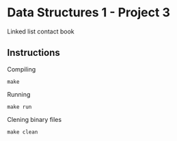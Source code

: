 # Data Structures 1 - Project 3

Linked list contact book

## Instructions

Compiling
```
make
```

Running
```
make run
```

Clening binary files
```
make clean
```
